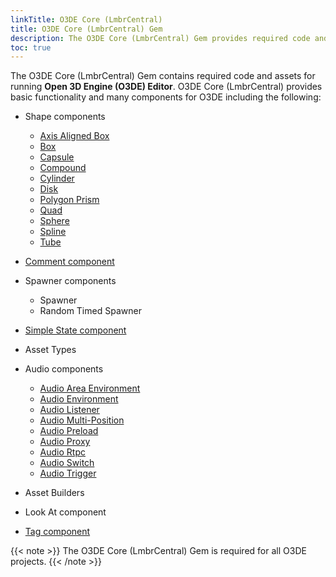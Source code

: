 ```yaml
---
linkTitle: O3DE Core (LmbrCentral)
title: O3DE Core (LmbrCentral) Gem
description: The O3DE Core (LmbrCentral) Gem provides required code and assets for running Open 3D Engine Editor.
toc: true
---
```


The O3DE Core (LmbrCentral) Gem contains required code and assets for running **Open 3D Engine (O3DE) Editor**. O3DE Core (LmbrCentral) provides basic functionality and many components for O3DE including the following:

* Shape components
    * [Axis Aligned Box](/docs/user-guide/components/reference/shape/axis-aligned-box-shape)
    * [Box](/docs/user-guide/components/reference/shape/box-shape)
    * [Capsule](/docs/user-guide/components/reference/shape/capsule-shape)
    * [Compound](/docs/user-guide/components/reference/shape/compound-shape)
    * [Cylinder](/docs/user-guide/components/reference/shape/cylinder-shape)
    * [Disk](/docs/user-guide/components/reference/shape/disk-shape)
    * [Polygon Prism](/docs/user-guide/components/reference/shape/polygon-prism-shape)
    * [Quad](/docs/user-guide/components/reference/shape/quad-shape)
    * [Sphere](/docs/user-guide/components/reference/shape/sphere-shape)
    * [Spline](/docs/user-guide/components/reference/shape/spline)
    * [Tube](/docs/user-guide/components/reference/shape/tube-shape)

* [Comment component](/docs/user-guide/components/reference/editor/comment)

* Spawner components
    * Spawner
    * Random Timed Spawner

* [Simple State component](/docs/user-guide/components/reference/gameplay/simple-state)

* Asset Types

<!--
* AI components
    * [Navigation](/docs/user-guide/components/reference/ai/navigation)
    * [Navigation Area](/docs/user-guide/components/reference/ai/nav-area)
    * [Navigation Seed Point](/docs/user-guide/components/reference/ai/nav-seed)
-->

* Audio components
    * [Audio Area Environment](/docs/user-guide/components/reference/audio/area-environment)
    * [Audio Environment](/docs/user-guide/components/reference/audio/environment)
    * [Audio Listener](/docs/user-guide/components/reference/audio/listener)
    * [Audio Multi-Position](/docs/user-guide/components/reference/audio/multi-position)
    * [Audio Preload](/docs/user-guide/components/reference/audio/preload)
    * [Audio Proxy](/docs/user-guide/components/reference/audio/proxy)
    * [Audio Rtpc](/docs/user-guide/components/reference/audio/rtpc)
    * [Audio Switch](/docs/user-guide/components/reference/audio/switch)
    * [Audio Trigger](/docs/user-guide/components/reference/audio/trigger)

* Asset Builders

* Look At component

* [Tag component](/docs/user-guide/components/reference/gameplay/tag)

{{< note >}}
The O3DE Core (LmbrCentral) Gem is required for all O3DE projects.
{{< /note >}}
